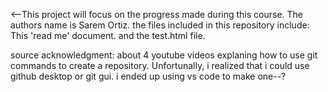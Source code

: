 <--This project will focus on the progress made during this course. The authors name is Sarem Ortiz.
the files included in this repository include: This 'read me' document. and the test.html file. 

source acknowledgment: about 4 youtube videos explaning how to use git commands to create a repository. Unfortunally, i realized that i could use
github desktop or git gui. i ended up using vs code to make one--?

